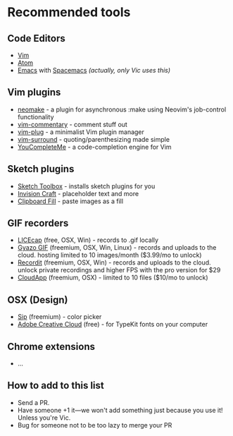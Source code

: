 # Recommended tools

## Code Editors

- [Vim](http://vim.org/)
- [Atom](https://atom.io/)
- [Emacs](https://www.gnu.org/software/emacs/) with [Spacemacs](https://github.com/syl20bnr/spacemacs) _(actually, only Vic uses this)_

## Vim plugins

- [neomake](https://github.com/neomake/neomake) - a plugin for asynchronous :make using Neovim's job-control functionality
- [vim-commentary](https://github.com/tpope/vim-commentary) - comment stuff out
- [vim-plug](https://github.com/junegunn/vim-plug) - a minimalist Vim plugin manager
- [vim-surround](https://github.com/tpope/vim-surround) - quoting/parenthesizing made simple
- [YouCompleteMe](https://github.com/Valloric/YouCompleteMe) - a code-completion engine for Vim

## Sketch plugins

- [Sketch Toolbox](https://github.com/buzzfeed/Sketch-Toolbox) - installs sketch plugins for you
- [Invision Craft](https://www.invisionapp.com/craft) - placeholder text and more
- [Clipboard Fill](https://github.com/ScottSavarie/Clipboard-Fill) - paste images as a fill

## GIF recorders

- [LICEcap](http://www.cockos.com/licecap/) (free, OSX, Win) - records to .gif locally
- [Gyazo GIF](https://gyazo.com/) (freemium, OSX, Win, Linux) - records and uploads to the cloud. hosting limited to 10 images/month ($3.99/mo to unlock)
- [Recordit](http://recordit.co/) (freemium, OSX, Win) - records and uploads to the cloud. unlock private recordings and higher FPS with the pro version for $29
- [CloudApp](https://www.getcloudapp.com/) (freemium, OSX) - limited to 10 files ($10/mo to unlock)

## OSX (Design)

- [Sip](http://sipapp.io/) (freemium) - color picker
- [Adobe Creative Cloud](https://creative.adobe.com/products/creative-cloud) (free) - for TypeKit fonts on your computer

## Chrome extensions

- ...

## How to add to this list

- Send a PR.
- Have someone +1 it—we won't add something just because you use it! Unless you're Vic.
- Bug for someone not to be too lazy to merge your PR

